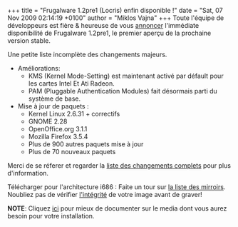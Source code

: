 +++
title = "Frugalware 1.2pre1 (Locris) enfin disponible !"
date = "Sat, 07 Nov 2009 02:14:19 +0100"
author = "Miklos Vajna"
+++
Toute l'équipe de développeurs est fière & heureuse de vous [annoncer](/news/151) l'immédiate disponibilité de Frugalware 1.2pre1, le premier aperçu de la prochaine version stable.  

 Une petite liste incomplète des changements majeurs.  

* Améliorations:
	+ KMS (Kernel Mode-Setting) est maintenant activé par défault pour les cartes Intel Et Ati Radeon.
	+ PAM (Pluggable Authentication Modules) fait désormais parti du système de base.
* Mise à jour de paquets :
	+ Kernel Linux 2.6.31 + correctifs
	+ GNOME 2.28
	+ OpenOffice.org 3.1.1
	+ Mozilla Firefox 3.5.4
	+ Plus de 900 autres paquets mise à jour
	+ Plus de 70 nouveaux paquets


 Merci de se réferer et regarder la [liste des changements complets](http://ftp.frugalware.org/pub/frugalware/frugalware-testing/ChangeLog.txt) pour plus d'information.  

 Télécharger pour l'architecture i686 : Faite un tour sur [la liste des mirroirs](http://frugalware.org/download/frugalware-testing-iso). Noubliez pas de vérifier [l'intégrité](http://frugalware.org/download/frugalware-testing-iso/SHA1SUMS) de votre image avant de graver!  

**NOTE**: Cliquez [ici](/docs/install#_choosing_installation_flavor) pour mieux de documenter sur le media dont vous aurez besoin pour votre installation.  
